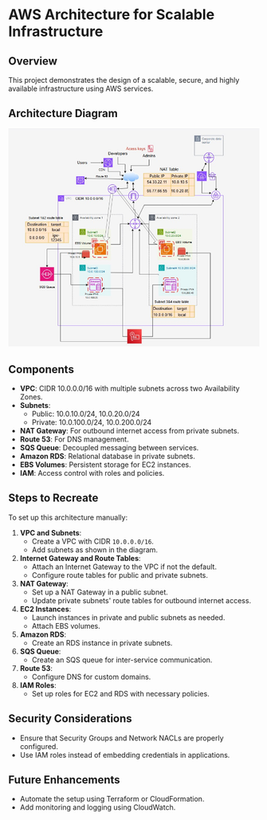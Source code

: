 # AWS Architecture for Scalable Infrastructure

## Overview
This project demonstrates the design of a scalable, secure, and highly available infrastructure using AWS services.

## Architecture Diagram
![AWS Architecture Diagram](ProjectStructure.jpeg )

## Components
- **VPC**: CIDR 10.0.0.0/16 with multiple subnets across two Availability Zones.
- **Subnets**:
  - Public: 10.0.10.0/24, 10.0.20.0/24
  - Private: 10.0.100.0/24, 10.0.200.0/24
- **NAT Gateway**: For outbound internet access from private subnets.
- **Route 53**: For DNS management.
- **SQS Queue**: Decoupled messaging between services.
- **Amazon RDS**: Relational database in private subnets.
- **EBS Volumes**: Persistent storage for EC2 instances.
- **IAM**: Access control with roles and policies.

## Steps to Recreate
To set up this architecture manually:
1. **VPC and Subnets**:
   - Create a VPC with CIDR `10.0.0.0/16`.
   - Add subnets as shown in the diagram.
2. **Internet Gateway and Route Tables**:
   - Attach an Internet Gateway to the VPC if not the default.
   - Configure route tables for public and private subnets.
3. **NAT Gateway**:
   - Set up a NAT Gateway in a public subnet.
   - Update private subnets' route tables for outbound internet access.
4. **EC2 Instances**:
   - Launch instances in private and public subnets as needed.
   - Attach EBS volumes.
5. **Amazon RDS**:
   - Create an RDS instance in private subnets.
6. **SQS Queue**:
   - Create an SQS queue for inter-service communication.
7. **Route 53**:
   - Configure DNS for custom domains.
8. **IAM Roles**:
   - Set up roles for EC2 and RDS with necessary policies.

## Security Considerations
- Ensure that Security Groups and Network NACLs are properly configured.
- Use IAM roles instead of embedding credentials in applications.

## Future Enhancements
- Automate the setup using Terraform or CloudFormation.
- Add monitoring and logging using CloudWatch.

